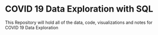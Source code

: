 

# COVID 19 Data Exploration with SQL 

This Repository will hold all of the data, code, visualizations and notes for COVID 19 Data Exploration 
